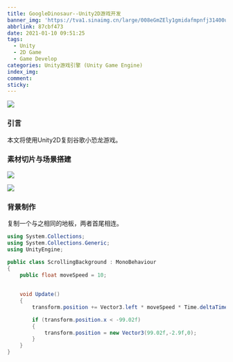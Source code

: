 ```yaml
---
title: GoogleDinosaur--Unity2D游戏开发
banner_img: 'https://tva1.sinaimg.cn/large/008eGmZEly1gmidafmpnfj31400u0wmh.jpg'
abbrlink: 87cbf473
date: 2021-01-10 09:51:25
tags:
  - Unity
  - 2D Game
  - Game Develop
categories: Unity游戏引擎 (Unity Game Engine)
index_img:
comment:
sticky:
---
```




![](https://tva1.sinaimg.cn/large/008eGmZEly1gn4o5qaa8ej31400u0mzn.jpg)

### 引言

本文将使用Unity2D复刻谷歌小恐龙游戏。

<!--more-->





### 素材切片与场景搭建





![](https://tva1.sinaimg.cn/large/008eGmZEly1gmidiukv4wj30aj0b0q49.jpg)





![](https://tva1.sinaimg.cn/large/008eGmZEly1gmidp5p593j308n0cwq3q.jpg)





### 背景制作

复制一个与之相同的地板，两者首尾相连。





```c#
using System.Collections;
using System.Collections.Generic;
using UnityEngine;

public class ScrollingBackground : MonoBehaviour
{
    public float moveSpeed = 10;
    
    
    void Update()
    {
        transform.position += Vector3.left * moveSpeed * Time.deltaTime;

        if (transform.position.x < -99.02f)
        {
            transform.position = new Vector3(99.02f,-2.9f,0);
        }
    }
}
```





